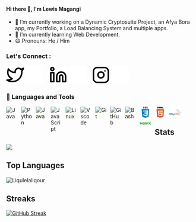#### Hi there 👋, I'm Lewis Magangi

- 🔭 I’m currently working on a Dynamic Cryptosuite Project, an Afya Bora app, my Portfolio, a Load Balancing System and multiple apps. 
- 🌱 I’m currently learning Web Development.
- 😄 Pronouns: He / Him

### Let's Connect :

[![website](./Images/twitter-light.svg)](https://twitter.com/Lewis_Magangi#gh-light-mode-only)
[![website](./Images/twitter-dark.svg)](https://twitter.com/Lewis_Magangi#gh-dark-mode-only)
&nbsp;&nbsp;
[![website](./Images/linkedin-light.svg)](https://linkedin.com/in/lewis-magangi#gh-light-mode-only)
[![website](./Images/linkedin-dark.svg)](https://linkedin.com/in/lewis-magangi#gh-dark-mode-only)
&nbsp;&nbsp;
[![website](./Images/instagram-light.svg)](https://instagram.com/Liquelaliqour#gh-light-mode-only)
[![website](./Images/instagram-dark.svg)](https://instagram.com/Liquelaliqour#gh-dark-mode-only)

### 🧰 Languages and Tools

<img align="left" alt="Java" width="30px" style="padding-right:10px;" src="https://cdn.jsdelivr.net/gh/devicons/devicon/icons/c/c-original.svg" />
<img align="left" alt="Python" width="30px" style="padding-right:10px;" src="https://cdn.jsdelivr.net/gh/devicons/devicon/icons/python/python-plain.svg" />
<img align="left" alt="Java" width="30px" style="padding-right:10px;" src="https://cdn.jsdelivr.net/gh/devicons/devicon/icons/java/java-original.svg"/>
<img align="left" alt="JavaScript" width="30px" style="padding-right:10px;" src="https://cdn.jsdelivr.net/gh/devicons/devicon/icons/javascript/javascript-plain.svg" />
<img align="left" alt="Linux" width="30px" style="padding-right:10px;" src="https://cdn.jsdelivr.net/gh/devicons/devicon/icons/linux/linux-original.svg" />
<img align="left" alt="Vscode" width="30px" style="padding-right:10px;" src="https://cdn.jsdelivr.net/gh/devicons/devicon/icons/vscode/vscode-original.svg" />
<img align="left" alt="Git" width="30px" style="padding-right:10px;" src="https://cdn.jsdelivr.net/gh/devicons/devicon/icons/git/git-plain-wordmark.svg" />
<img align="left" alt="GitHub" width="30px" style="padding-right:10px;" src="https://cdn.jsdelivr.net/gh/devicons/devicon/icons/github/Github-Dark.svg" />
<img align="left" alt="Bash" width="30px" style="padding-right:10px;" src="https://cdn.jsdelivr.net/gh/devicons/devicon/icons/bash/bash-original.svg" />
<img align="left" alt="css3" width="30px" style="padding-right:10px;" src="https://raw.githubusercontent.com/devicons/devicon/master/icons/css3/css3-original-wordmark.svg"/>
<img align="left" alt="html5" width="30px" style="padding-right:10px;" src="https://raw.githubusercontent.com/devicons/devicon/master/icons/html5/html5-original-wordmark.svg"/>
<img align="left" alt="Mysql" width="30px" style="padding-right:10px;" src="https://raw.githubusercontent.com/devicons/devicon/master/icons/mysql/mysql-original-wordmark.svg"/>
<img align="left" alt="Nginx" width="30px" style="padding-right:10px;" src="https://raw.githubusercontent.com/devicons/devicon/master/icons/nginx/nginx-original.svg"/>

<br />

#

##  Stats


<p>
<img height="180em" src="https://github-readme-stats.vercel.app/api?username=Liquelaliqour&show_icons=true&hide_border=true&&count_private=true&include_all_commits=true&show_icons=true&theme=gotham" align = "center"/>

## Top Languages

<img height="180em" src="https://github-readme-stats.vercel.app/api/top-langs?username=Liquelaliqour&langs_count=8&show_icons=true&locale=en&layout=compact&hide_border=true&theme=gotham" alt="Liqulelaliqour" align = "center"/>
</p>

## Streaks

[![GitHub Streak](https://streak-stats.demolab.com?user=Liquelaliqour&theme=dark&mode=weekly)](https://git.io/streak-stats)
</details>

[twitter]: https://twitter.com/Lewis_Magangi
[instagram]: https://instagram.com/Liquelaliqour
[linkedin]: https://linkedin.com/in/lewis-magangi
